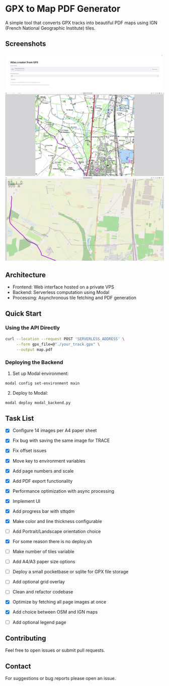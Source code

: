 # GPX to Map PDF Generator

A simple tool that converts GPX tracks into beautiful PDF maps using IGN (French National Geographic Institute) tiles.

## Screenshots

![Main UI](./doc/screenshot-0.png)
![OSM example, works world wide](./doc/screenshot-1.png)
![IGN example (Works only for France)](./doc/screenshot-2.png)

## Architecture

- Frontend: Web interface hosted on a private VPS
- Backend: Serverless computation using Modal
- Processing: Asynchronous tile fetching and PDF generation

## Quick Start

### Using the API Directly

```bash
curl --location --request POST 'SERVERLESS_ADDRESS' \
     --form gpx_file=@"./your_track.gpx" \
     --output map.pdf
```

### Deploying the Backend

1. Set up Modal environment:
```bash
modal config set-environment main
```

2. Deploy to Modal:
```bash
modal deploy modal_backend.py
```

## Task List

- [x] Configure 14 images per A4 paper sheet
- [x] Fix bug with saving the same image for TRACE
- [x] Fix offset issues
- [x] Move key to environment variables
- [x] Add page numbers and scale
- [x] Add PDF export functionality
- [x] Performance optimization with async processing
- [x] Implement UI
- [x] Add progress bar with sttqdm
- [x] Make color and line thickness configurable
- [ ] Add Portrait/Landscape orientation choice
- [x] For some reason there is no deploy.sh
- [ ] Make number of tiles variable
- [ ] Add A4/A3 paper size options
- [ ] Deploy a small pocketbase or sqlite for GPX file storage
- [ ] Add optional grid overlay
- [ ] Clean and refactor codebase
- [x] Optimize by fetching all page images at once
- [x] Add choice between OSM and IGN maps
- [ ] Add optional legend page



## Contributing

Feel free to open issues or submit pull requests.

## Contact

For suggestions or bug reports please open an issue.
